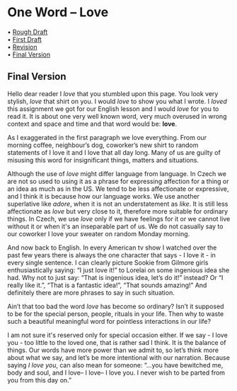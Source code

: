 # One Word – Love

• [Rough Draft](rough-draft.md)\
• [First Draft](first-draft.md)\
• [Revision](revision.md)\
• [Final Version](final-version.md)

## Final Version

Hello dear reader I *love* that you stumbled upon this page. You look very stylish, *love* that shirt on you. I would *love* to show you what I wrote. I *loved* this assignment we got for our English lesson and I would *love* for you to read it. It is about one very well known word, very much overused in wrong context and space and time and that word would be: **love**.

As I exaggerated in the first paragraph we love everything. From our morning coffee, neighbour’s dog, coworker’s new shirt to random statements of I love it and I love that all day long. Many of us are guilty of misusing this word for insignificant things, matters and situations.

Although the use of *love* might differ language from language. In Czech we are not so used to using it as a phrase for expressing affection for a thing or an idea as much as in the US. We tend to be less affectionate or expressive, and I think it is because how our language works. We use another superlative like *adore*, when it is not an understatement as *like*. It is still less affectionate as *love* but very close to it, therefore more suitable for ordinary things. In Czech, we use *love* only if we have feelings for it or we cannot live without it or when it's an inseparable part of us. We do not casually say to our coworker I love your sweater on random Monday morning.

And now back to English. In every American tv show I watched over the past few years there is always the one character that says - I love it - in every single sentence. I can clearly picture Sookie from Gilmore girls enthusiastically saying: “I just love it!” to Lorelai on some ingenious idea she had. Why not to just say: “That is ingenious idea, let’s do it!” instead? Or “I really like it.”, “That is a fantastic idea!”, “That sounds amazing!” And definitely there are more phrases to say in such situation.

Ain’t that too bad the word *love* has become so ordinary? Isn’t it supposed to be for the special person, people, rituals in your life. Then why to waste such a beautiful meaningful word for pointless interactions in our life?

I am not sure it's reserved only for special occasion either. If we say - I love you - too little to the loved one, that is rather sad I think. It is the balance of things. Our words have more power than we admit to, so let’s think more about what we say, and let’s be more intentional with our narration. Because saying *I love you*, can also mean for someone: “…you have bewitched me, body and soul, and I love– I love– I love you. I never wish to be parted from you from this day on.”
